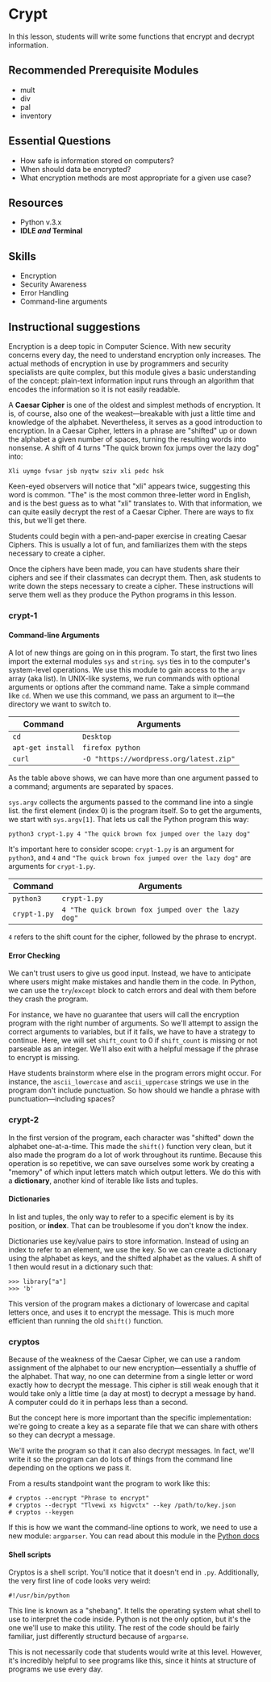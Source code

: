 # Crypt
In this lesson, students will write some functions that encrypt and decrypt information.

## Recommended Prerequisite Modules
* mult
* div
* pal
* inventory

## Essential Questions
* How safe is information stored on computers?
* When should data be encrypted?
* What encryption methods are most appropriate for a given use case?

## Resources
* Python v.3.x
* **IDLE *and* Terminal**

## Skills
* Encryption
* Security Awareness
* Error Handling
* Command-line arguments

## Instructional suggestions
Encryption is a deep topic in Computer Science. With new security concerns every day, the need to understand encryption only increases. The actual methods of encryption in use by programmers and security specialists are quite complex, but this module gives a basic understanding of the concept: plain-text information input runs through an algorithm that encodes the information so it is not easily readable.

A **Caesar Cipher** is one of the oldest and simplest methods of encryption. It is, of course, also one of the weakest—breakable with just a little time and knowledge of the alphabet. Nevertheless, it serves as a good introduction to encryption. In a Caesar Cipher, letters in a phrase are "shifted" up or down the alphabet a given number of spaces, turning the resulting words into nonsense. A shift of 4 turns "The quick brown fox jumps over the lazy dog" into:

    Xli uymgo fvsar jsb nyqtw sziv xli pedc hsk

Keen-eyed observers will notice that "xli" appears twice, suggesting this word is common. "The" is the most common three-letter word in English, and is the best guess as to what "xli" translates to. With that information, we can quite easily decrypt the rest of a Caesar Cipher. There are ways to fix this, but we'll get there.

Students could begin with a pen-and-paper exercise in creating Caesar Ciphers. This is usually a lot of fun, and familiarizes them with the steps necessary to create a cipher.

Once the ciphers have been made, you can have students share their ciphers and see if their classmates can decrypt them. Then, ask students to write down the steps necessary to create a cipher. These instructions will serve them well as they produce the Python programs in this lesson.

### crypt-1

#### Command-line Arguments
A lot of new things are going on in this program. To start, the first two lines import the external modules `sys` and `string`. `sys` ties in to the computer's system-level operations. We use this module to gain access to the `argv` array (aka list). In UNIX-like systems, we run commands with optional arguments or options after the command name. Take a simple command like `cd`. When we use this command, we pass an argument to it—the directory we want to switch to.

Command | Arguments
-- | --
`cd` | `Desktop`
`apt-get install` | `firefox python`
`curl` | `-O "https://wordpress.org/latest.zip"`

As the table above shows, we can have more than one argument passed to a command; arguments are separated by spaces.

`sys.argv` collects the arguments passed to the command line into a single list. the first element (index 0) is the program itself. So to get the arguments, we start with `sys.argv[1]`. That lets us call the Python program this way:

    python3 crypt-1.py 4 "The quick brown fox jumped over the lazy dog"

It's important here to consider scope: `crypt-1.py` is an argument for `python3`, and `4` and `"The quick brown fox jumped over the lazy dog"` are arguments for `crypt-1.py`.

Command | Arguments
-- | --
`python3` | `crypt-1.py`
`crypt-1.py` | `4 "The quick brown fox jumped over the lazy dog"`

`4` refers to the shift count for the cipher, followed by the phrase to encrypt.

#### Error Checking
We can't trust users to give us good input. Instead, we have to anticipate where users might make mistakes and handle them in the code. In Python, we can use the `try`/`except` block to catch errors and deal with them before they crash the program.

For instance, we have no guarantee that users will call the encryption program with the right number of arguments. So we'll attempt to assign the correct arguments to variables, but if it fails, we have to have a strategy to continue. Here, we will set `shift_count` to 0 if `shift_count` is missing or not parseable as an integer. We'll also exit with a helpful message if the phrase to encrypt is missing.

Have students brainstorm where else in the program errors might occur. For instance, the `ascii_lowercase` and `ascii_uppercase` strings we use in the program don't include punctuation. So how should we handle a phrase with punctuation—including spaces?

### crypt-2
In the first version of the program, each character was "shifted" down the alphabet one-at-a-time. This made the `shift()` function very clean, but it also made the program do a lot of work throughout its runtime. Because this operation is so repetitive, we can save ourselves some work by creating a "memory" of which input letters match which output letters. We do this with a **dictionary**, another kind of iterable like lists and tuples.

#### Dictionaries
In list and tuples, the only way to refer to a specific element is by its position, or **index**. That can be troublesome if you don't know the index.

Dictionaries use key/value pairs to store information. Instead of using an index to refer to an element, we use the key. So we can create a dictionary using the alphabet as keys, and the shifted alphabet as the values. A shift of 1 then would resut in a dictionary such that:

    >>> library["a"]
    >>> 'b'

This version of the program makes a dictionary of lowercase and capital letters once, and uses it to encrypt the message. This is much more efficient than running the old `shift()` function.

### cryptos
Because of the weakness of the Caesar Cipher, we can use a random assignment of the alphabet to our new encryption—essentially a shuffle of the alphabet. That way, no one can determine from a single letter or word exactly how to decrypt the message. This cipher is still weak enough that it would take only a little time (a day at most) to decrypt a message by hand. A computer could do it in perhaps less than a second.

But the concept here is more important than the specific implementation: we're going to create a key as a separate file that we can share with others so they can decrypt a message.

We'll write the program so that it can also decrypt messages. In fact, we'll write it so the program can do lots of things from the command line depending on the options we pass it.

From a results standpoint want the program to work like this:

    # cryptos --encrypt "Phrase to encrypt"
    # cryptos --decrypt "Tlvewi xs higvctx" --key /path/to/key.json
    # cryptos --keygen

If this is how we want the command-line options to work, we need to use a new module: `argparser`. You can read about this module in the [Python docs](https://docs.python.org/3/library/argparse.html#module-argparse)

#### Shell scripts
Cryptos is a shell script. You'll notice that it doesn't end in `.py`. Additionally, the very first line of code looks very weird:

    #!/usr/bin/python

This line is known as a "shebang". It tells the operating system what shell to use to interpret the code inside. Python is not the only option, but it's the one we'll use to make this utility. The rest of the code should be fairly familiar, just differently structurd because of `argparse`.

This is not necessarily code that students would write at this level. However, it's incredibly helpful to see programs like this, since it hints at structure of programs we use every day.
